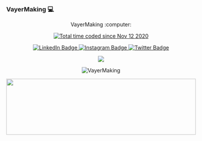 ### VayerMaking :computer:



<div>
   <p align="center"> VayerMaking :computer: </p>
   <p align="center">
      <a href="https://wakatime.com/@65f1bd92-64be-4878-b26a-8dbc49371590">
         <img src="https://wakatime.com/badge/user/65f1bd92-64be-4878-b26a-8dbc49371590.svg" alt="Total time coded since Nov 12 2020" />
      </a>
   </p>

   <div id="badges" align="center">
      <a href="https://www.linkedin.com/in/martin-vayer-942bb3213">
         <img src="https://img.shields.io/badge/LinkedIn-blue?style=for-the-badge&logo=linkedin&logoColor=white" alt="LinkedIn Badge"/>
      </a>
      <a href="https://www.instagram.com/shaggy.beard.photography/">
         <img src="https://img.shields.io/badge/Instagram-red?style=for-the-badge&logo=instagram&logoColor=white" alt="Instagram Badge"/>
      </a>
      <a href="https://twitter.com/vayermaking">
         <img src="https://img.shields.io/badge/Twitter-blue?style=for-the-badge&logo=twitter&logoColor=white" alt="Twitter Badge"/>
      </a>
   </div>
   
   <p align="center">
      <img src="https://github-readme-stats.vercel.app/api?username=VayerMaking&show_icons=true&theme=synthwave&include_all_commits=true"/> 
   </p>

   <p align="center">
      <img src="https://github-readme-streak-stats.herokuapp.com/?user=VayerMaking&" alt="VayerMaking" />
   </p>
    
  <div>
    
<img src="https://raw.githubusercontent.com/matfantinel/matfantinel/master/waves.svg" width="100%" height="150">
  
